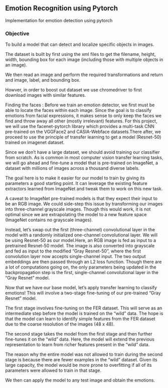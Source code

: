 ## Emotion Recognition using Pytorch

Implementation for emotion detection using pytorch 

### Objective
To build a model that can detect and localize specific objects in images.

The dataset is built by first using the xml files to get the filename, height, width, bounding box for each image (including those with multiple objects in an image). 

We then read an image and perform the required transformations and return and image, label, and bounding box. 

Howver, in order to boost out dataset we use chromedriver to first download images with similar features. 

Finding the faces : Before we train an emotion detector, we first must be able to locate the faces within each image. Since the goal is to classify emotions from facial expressions, it makes sense to only keep the faces we find and throw away all other (mostly irrelevant) features. For this project, we will use the facenet-pytorch library which provides a multi-task CNN pre-trained on the VGGFace2 and CASIA-Webface datasets.There after, we proceed to use the principle of transfer learning to get a model (Resnet-50) trained on imagenet dataset. 

Since we don’t have a large dataset, we should avoid training our classifier from scratch. As is common in most computer vision transfer learning tasks, we will go ahead and fine-tune a model that is pre-trained on ImageNet, a dataset with millions of images across a thousand diverse labels.

The goal here is to make it easier for our model to train by giving its parameters a good starting point. It can leverage the existing feature extractors learned from ImageNet and tweak them to work on this new task.

A caveat to ImageNet pre-trained models is that they expect their input to be an RGB image. We could side-step this issue by transforming our images into three-channel grayscale images. Though this would work, it is not optimal since we are extrapolating the model to a new feature space (ImageNet contains no grayscale images).

Instead, let’s swap out the first (three-channel) convolutional layer in the model with a randomly initialized one-channel convolutional layer. We will be using Resnet-50 as our model.Here, an RGB image is fed as input to a pretrained Resnet-50 model. The image is also converted into grayscale and fed as input to the modified “Gray Resnet-50”, where the first convolution layer now accepts single-channel input. The two output embeddings are then passed through an L2 loss function. Though there are a lot of computations going on, the only parameters being updated in the backpropagation step is the first, single-channel convolutional layer in the “Gray Resnet” model.

Now that we have our base model, let’s apply transfer learning to classify emotions! This will involve a two-stage fine-tuning of our pre-trained “Gray Resnet” model.

The first stage involves fine-tuning on the FER dataset. This will serve as an intermediate step before the model is trained on the “wild” data. The hope is that the model can learn to identify simple features from the FER dataset due to the coarse resolution of the images (48 x 48).

The second stage takes the model from the first stage and then further fine-tunes it on the “wild” data. Here, the model will extend the previous representation to learn from richer features present in the “wild” data.

The reason why the entire model was not allowed to train during the second stage is because there are fewer examples in the “wild” dataset. Given its large capacity, the model would be more prone to overfitting if all of its parameters were allowed to train in that stage.

We then can apply the model to any test image and obtain the emotions. 





